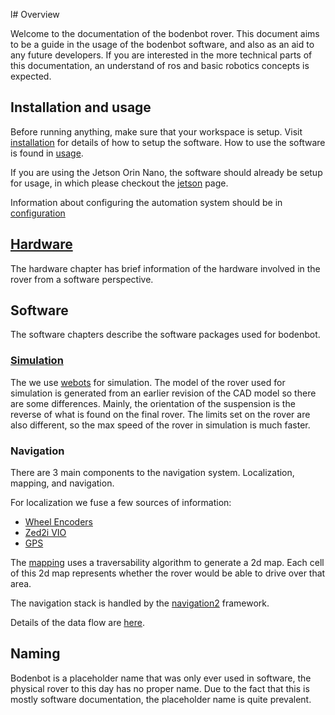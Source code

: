 l# Overview

Welcome to the documentation of the bodenbot rover. This document aims to be a guide in the usage of the bodenbot software, and also as an aid to any future developers. If you are interested in the more technical parts of this documentation, an understand of ros and basic robotics concepts is expected. 

## Installation and usage

Before running anything, make sure that your workspace is setup. Visit [installation](./installation.md) for details of how to setup the software. How to use the software is found in [usage](./usage.md). 

If you are using the Jetson Orin Nano, the software should already be setup for usage, in which please checkout the [jetson](./hardware/jetson.md#usage) page. 

Information about configuring the automation system should be in [configuration](./configuration.md)

## [Hardware](./hardware/hardware.md)

The hardware chapter has brief information of the hardware involved in the rover from a software perspective. 

## Software

The software chapters describe the software packages used for bodenbot. 

### [Simulation](./simulation.md)

The we use [webots](https://cyberbotics.com/) for simulation. The model of the rover used for simulation is generated from an earlier revision of the CAD model so there are some differences. Mainly, the orientation of the suspension is the reverse of what is found on the final rover. The limits set on the rover are also different, so the max speed of the rover in simulation is much faster. 

### Navigation

There are 3 main components to the navigation system. Localization, mapping, and navigation.

For localization we fuse a few sources of information:
- [Wheel Encoders](./hardware/motors.md#encoder)
- [Zed2i VIO](./hardware/depth_camera.md#vio)
- [GPS](./hardware/sensors.md#gps)

The [mapping](./software/traverse_layer.md) uses a traversability algorithm to generate a 2d map. Each cell of this 2d map represents whether the rover would be able to drive over that area. 

The navigation stack is handled by the [navigation2](https://navigation.ros.org/) framework.

Details of the data flow are [here](./navigation.md).

## Naming

Bodenbot is a placeholder name that was only ever used in software, the physical rover to this day has no proper name. Due to the fact that this is mostly software documentation, the placeholder name is quite prevalent. 